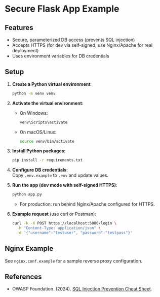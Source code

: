 # Secure Flask App Example

## Features
- Secure, parameterized DB access (prevents SQL injection)
- Accepts HTTPS (for dev via self-signed; use Nginx/Apache for real deployment)
- Uses environment variables for DB credentials

## Setup

1. **Create a Python virtual environment**:
    ```bash
    python -m venv venv
    ```

2. **Activate the virtual environment**:  
   - On Windows:
     ```bash
     venv\Scripts\activate
     ```
   - On macOS/Linux:
     ```bash
     source venv/bin/activate
     ```

3. **Install Python packages**:
    ```bash
    pip install -r requirements.txt
    ```

4. **Configure DB credentials**:  
   Copy `.env.example` to `.env` and update values.

5. **Run the app (dev mode with self-signed HTTPS)**:
    ```bash
    python app.py
    ```
    - For production: run behind Nginx/Apache configured for HTTPS.

6. **Example request** (use curl or Postman):
    ```bash
    curl -k -X POST https://localhost:5000/login \
      -H "Content-Type: application/json" \
      -d '{"username":"testuser", "password":"testpass"}'
    ```

## Nginx Example

See `nginx.conf.example` for a sample reverse proxy configuration.

## References

- OWASP Foundation. (2024). [SQL Injection Prevention Cheat Sheet](https://cheatsheetseries.owasp.org/cheatsheets/SQL_Injection_Prevention_Cheat_Sheet.html).

